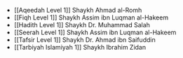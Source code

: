- [[Aqeedah Level 1]] Shaykh Ahmad al-Romh
- [[Fiqh Level 1]] Shaykh Assim ibn Luqman al-Hakeem
- [[Hadith Level 1]] Shaykh Dr. Muhammad Salah
- [[Seerah Level 1]] Shaykh Assim ibn Luqman al-Hakeem
- [[Tafsir Level 1]] Shaykh Dr. Ahmad ibn Saifuddin
- [[Tarbiyah Islamiyah 1]] Shaykh Ibrahim Zidan